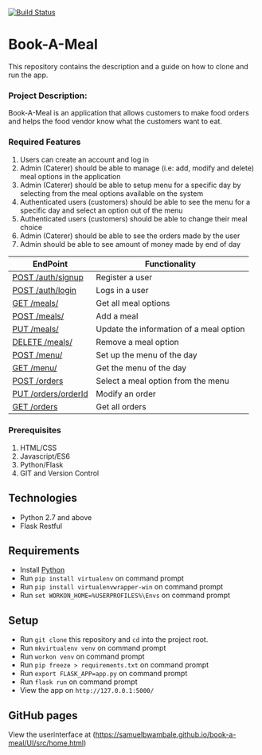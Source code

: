 [![Build Status](https://travis-ci.org/samuelbwambale/book-a-meal.png)](https://travis-ci.org/samuelbwambale/book-a-meal)


# Book-A-Meal

This repository contains the description and a guide on how to clone and run the app.

### Project Description:
Book-A-Meal is an application that allows customers to make food orders and helps the food vendor know what the customers want to eat. 

### Required Features
  1.	Users can create an account and log in
  2.  Admin (Caterer) should be able to manage (i.e: add, modify and delete) meal options in the application
  3.  Admin (Caterer) should be able to setup menu for a specific day by selecting from the meal options available on the system
  4.  Authenticated users (customers) should be able to see the menu for a specific day and select an option out of the menu
  5.  Authenticated users (customers) should be able to change their meal choice
  6.  Admin (Caterer) should be able to see the orders made by the user
  7.  Admin should be able to see amount of money made by end of day

  
| EndPoint                                              | Functionality                                    |
| ----------------------------------------------------- | ------------------------------------------------ |
| [POST /auth/signup](#)                                | Register a user                                  |
| [POST /auth/login](#)                                 | Logs in a user                                   |
| [GET /meals/](#)                                      | Get all meal options                             |
| [POST /meals/ ](#)                                    | Add a meal                                       |
| [PUT /meals/<mealId>](#)                              | Update the information of a meal option          |
| [DELETE /meals/<mealId>](#)                           | Remove a meal option                             |
| [POST  /menu/](#)                                     | Set up the menu of the day                       |
| [GET /menu/](#)                                       | Get the menu of the day                          |
| [POST  /orders](#)                                    | Select a meal option from the menu               |
| [PUT /orders/orderId](#)                              | Modify an order                                  |
| [GET  /orders](#)                                     | Get all orders                                   |


### Prerequisites
  1.	HTML/CSS
  2.	Javascript/ES6
  3.	Python/Flask
  4.  GIT and Version Control  

## Technologies

* Python 2.7 and above
* Flask Restful

## Requirements

* Install [Python](https://www.python.org/downloads/)
* Run `pip install virtualenv` on command prompt
* Run `pip install virtualenvwrapper-win` on command prompt
* Run `set WORKON_HOME=%USERPROFILES%\Envs` on command prompt

## Setup

* Run `git clone` this repository and `cd` into the project root.
* Run `mkvirtualenv venv` on command prompt
* Run `workon venv` on command prompt
* Run `pip freeze > requirements.txt` on command prompt
* Run `export FLASK_APP=app.py` on command prompt
* Run `flask run` on command prompt
* View the app on `http://127.0.0.1:5000/`
  
## GitHub pages

View the userinterface at (https://samuelbwambale.github.io/book-a-meal/UI/src/home.html)
